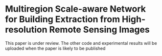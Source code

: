 # Multiregion Scale-aware Network for Building Extraction from High-resolution Remote Sensing Images
This paper is under review. The other code and experimental results will be uploaded when the paper is likely to be published

